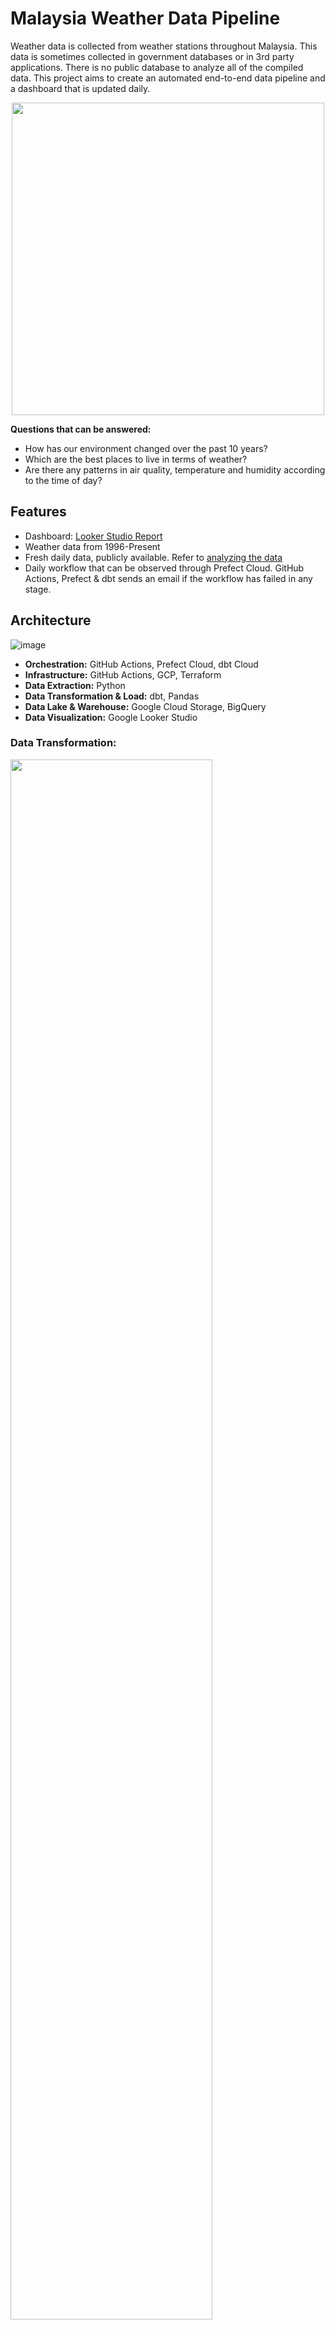 # Malaysia Weather Data Pipeline

Weather data is collected from weather stations throughout Malaysia. This data is sometimes collected in government databases or in 3rd party applications. There is no public database to analyze all of the compiled data. This project aims to create an automated end-to-end data pipeline and a dashboard that is updated daily.

<p align="center">
  <img src="https://user-images.githubusercontent.com/19585239/233954611-cf04cf0b-36cd-4c5d-a3c7-e1fb9d2a90fc.png" height="500px"/>
</p>

**Questions that can be answered:**
- How has our environment changed over the past 10 years?
- Which are the best places to live in terms of weather?
- Are there any patterns in air quality, temperature and humidity according to the time of day?

## Features
- Dashboard: [Looker Studio Report](https://lookerstudio.google.com/reporting/f0bac475-b860-4d01-8ac0-7dceae960daf)
- Weather data from 1996-Present
- Fresh daily data, publicly available. Refer to [analyzing the data](#analyzing-the-data)
- Daily workflow that can be observed through Prefect Cloud. GitHub Actions, Prefect & dbt sends an email if the workflow has failed in any stage.

## Architecture
![image](https://github.com/Light2Dark/quality-of-life/assets/19585239/19ec5326-2350-44cb-b972-bba0a86f614c)

- **Orchestration:** GitHub Actions, Prefect Cloud, dbt Cloud
- **Infrastructure:** GitHub Actions, GCP, Terraform
- **Data Extraction:** Python
- **Data Transformation & Load:** dbt, Pandas
- **Data Lake & Warehouse:** Google Cloud Storage, BigQuery
- **Data Visualization:** Google Looker Studio

### Data Transformation:
<img src="https://github.com/Light2Dark/quality-of-life/assets/19585239/f72286b9-5732-45a7-9100-edd6ff7c54fb" width="80%" />

Both pandas and dbt is used to clean, transform and model the data

### Schema
![image](https://github.com/Light2Dark/quality-of-life/assets/19585239/8003cb6b-2364-4ad8-a37c-dfc4833ddeec)

**Clustering:** TODO [recommended here](https://cloud.google.com/bigquery/docs/clustered-tables).

**Partitioning:** It may be more efficient to partition by states however BigQuery does not allow partitions by String fields. Some workarounds exist (adding an int as an additional column) but the pros and cons needs to be examined.

### Data Sources
The Weather data is proprietary and unfortunately this code is not reproducible without the API key. Credits to [Weather Underground](https://www.wunderground.com/) for the data.
<p float="left">
  <img width = "650px" src = "https://github.com/Light2Dark/quality-of-life/assets/19585239/283ec5a9-93c4-4bb2-87c8-c04fb9703bb9" />
  <img height = "80px" src = "https://github.com/Light2Dark/quality-of-life/assets/19585239/2c24acc2-08a1-4813-b3c1-46b620ed393a" />
</p>

The air quality data is extracted from the government website [APIMS Table](http://apims.doe.gov.my/api_table.html).
<p float="left">
  <img width = "600px" src = "https://user-images.githubusercontent.com/19585239/195292149-ac7e48d1-8d98-4b85-9533-8616aca9a58d.png" />
  <img height = "300px" src = "https://user-images.githubusercontent.com/19585239/195292738-30a6ae22-a266-4456-9634-fc5ee7217ebc.png" />
</p>

### Dashboard
Access the dashboard here: [Looker Studio Report](https://lookerstudio.google.com/reporting/f0bac475-b860-4d01-8ac0-7dceae960daf)

You may notice the heatmap at the bottom shows flat colours, that's because the differences between columns are small, however this is something that needs to be improved on (if you know how, let me know!)

<img src="https://user-images.githubusercontent.com/19585239/234033506-2dbb9e36-1f4c-4d1c-ae8a-1c1b4b03c27a.png" height="400px" />

## Analyzing the data

You can analyze the data in 2 ways.
1. csv file `data/air_quality_2017-2023.zip`. This file is updated to 29/5/2023.
2. BigQuery.

This project uses BigQuery as a Data Warehouse, so you can use SQL to query data. All the tables in the prod dataset is public.

`PROJECT_ID=quality-of-life-364309`

`DATASET=prod`

There are several tables in the `prod` dataset, you may want to use the `full_weather`, `air_quality` and `weather` tables for queries.

Example SQL Statements

```bash
  SELECT *
  FROM `quality-of-life-364309.prod.full_weather`
  LIMIT 1000
```

You can play around with BigQuery SQL using Kaggle. A sample notebook: [Shahmir's AQ Kaggle Notebook](https://www.kaggle.com/datasets/shahmirvarqha/air-quality-malaysia-2017-present)

### Additional Features 
**Tests:** Some transformation is done in Python and dbt. Several tests are done after running to ensure the data processed is as intended.

**GitHub Actions:** Before merging into main, a CI/CD pipeline checks to see if the unittests work.


## Installation

Python 3 is required for this project. Additionally, the entire project runs daily on the Cloud. Thus, the following accounts are needed:
- [Google Cloud Account](https://console.cloud.google.com/)
- [Prefect Cloud Account](https://app.prefect.cloud/)
- [dbt Cloud](https://cloud.getdbt.com/)

1. Setup your environment
```bash
  git clone <url>
  cd <project-name>

  python -m venv venv     # create a virtual environment
  source venv/bin/activate    # activate the virtual environment

  pip install -r requirements.txt   # installing dependencies
```
2. Download the service_account_json_file from GCP. Follow [service_account_file_download](https://github.com/wjuszczyk/dezoomcamp-project#step-2-setup-gcp)
3. Fill in the `.env.example` file and rename it to `.env`. Do not remove the # symbols!
```.env
## Prefect Config
PREFECT_API_ACCOUNT_ID=<PREFECT_API_ACCOUNT_ID>
PREFECT_API_WORKSPACE_ID=<PREFECT_API_WORKSPACE_ID>
PREFECT_API_KEY=<PREFECT_API_KEY>
#
## Prefect Blocks
#
## GCP Config
PROJECT_ID=<PROJECT_ID>
REGION=<REGION>
GCP_CREDENTIALS_FILEPATH=<GCP_CREDENTIALS_FILEPATH>
#
## Weather API
WEATHER_API=<WEATHER_API_KEY>
#
## GitHub Email Config (Work in Progress)
SMTP=<smtp+starttls://user:password@server:port>
# GitHub Blocks (Optional)
GITHUB_REPO=<GITHUB_REPO>
GITHUB_BRANCH=<GITHUB_BRANCH>
GITHUB_BLOCK=<GITHUB_BLOCK>
#
```
4. Setup the infrastructure
In your terminal, from the root folder of this project, run the following command
```bash
# This will create the GCP resources (buckets + bigquery dataset), create the prefect connection and blocks.
bash setup_infra.sh
```

5. You are ready to run the main elt pipeline. Run the following command to extract air quality and weather data from 2020-01-01 to 2020-01-02 using 1 process only.
```python
python main.py --testing=True --air_quality=True --weather=True --start_date=20200101 --end_date=20200102 --time=0000 --parallel=1
```

6. Setup dbt. Firstly, modify the `dbt/profile_template.yml` file with your own project details.
```dbt/profile_template.yml
fixed:
  dataset: dev
  job_execution_timeout_seconds: 300
  job_retries: 1
  keyfile: <PATH_TO_GCP_CREDENTIALS_JSON_FILE>
  location: <REGION>
  method: service-account
  priority: interactive
  project: <PROJECT_ID>
  type: bigquery
prompts:
  user:
    type: string
    hint: yourname@jaffleshop.com
  threads:
    hint: "number of threads"
    type: int
    default: 4
```

5. Run dbt.
```bash
cd dbt
dbt init    # answer the prompts
dbt deps
dbt seed
dbt run
```


## Contributing

Contributions are always welcome!

#### Improvements (To-Do):

- Add logos for the sources of data in dashboard
- It might be good to partition and cluster based on certain attributes to provide long term scalability
- Dashboard could include more analysis and charts
- Improving fault tolerance

## Credits
Thank you to everyone who made the [Data Engineering Zoomcamp](https://github.com/DataTalksClub/data-engineering-zoomcamp)

<img src="https://user-images.githubusercontent.com/19585239/234007526-9b07c079-70f0-4f8e-985b-03b7ad6b9dc7.png" width="500px" />

